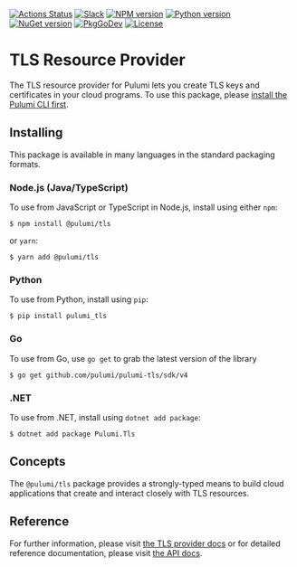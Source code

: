 [![Actions Status](https://github.com/pulumi/pulumi-tls/workflows/master/badge.svg)](https://github.com/pulumi/pulumi-tls/actions)
[![Slack](http://www.pulumi.com/images/docs/badges/slack.svg)](https://slack.pulumi.com)
[![NPM version](https://badge.fury.io/js/%40pulumi%2Ftls.svg)](https://www.npmjs.com/package/@pulumi/tls)
[![Python version](https://badge.fury.io/py/pulumi-tls.svg)](https://pypi.org/project/pulumi-tls)
[![NuGet version](https://badge.fury.io/nu/pulumi.tls.svg)](https://badge.fury.io/nu/pulumi.tls)
[![PkgGoDev](https://pkg.go.dev/badge/github.com/pulumi/pulumi-tls/sdk/v4/go)](https://pkg.go.dev/github.com/pulumi/pulumi-tls/sdk/v4/go)
[![License](https://img.shields.io/npm/l/%40pulumi%2Fpulumi.svg)](https://github.com/pulumi/pulumi-tls/blob/master/LICENSE)

# TLS Resource Provider

The TLS resource provider for Pulumi lets you create TLS keys and certificates in your cloud programs.  To use
this package, please [install the Pulumi CLI first](https://pulumi.io/).

## Installing

This package is available in many languages in the standard packaging formats.

### Node.js (Java/TypeScript)

To use from JavaScript or TypeScript in Node.js, install using either `npm`:

    $ npm install @pulumi/tls

or `yarn`:

    $ yarn add @pulumi/tls

### Python

To use from Python, install using `pip`:

    $ pip install pulumi_tls

### Go

To use from Go, use `go get` to grab the latest version of the library

    $ go get github.com/pulumi/pulumi-tls/sdk/v4

### .NET

To use from .NET, install using `dotnet add package`:

    $ dotnet add package Pulumi.Tls

## Concepts

The `@pulumi/tls` package provides a strongly-typed means to build cloud applications that create
and interact closely with TLS resources.

## Reference


For further information, please visit [the TLS provider docs](https://www.pulumi.com/docs/intro/cloud-providers/tls) or for detailed reference documentation, please visit [the API docs](https://www.pulumi.com/docs/reference/pkg/tls).
